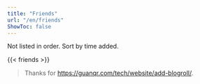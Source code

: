 ```yaml
---
title: "Friends"
url: "/en/friends"
ShowToc: false
---
```


Not listed in order. Sort by time added.

{{< friends >}}

> Thanks for https://guanqr.com/tech/website/add-blogroll/.
